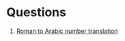 # Questions

1. [Roman to Arabic number translation](https://github.com/reciprocal-space/practice-questions/blob/master/linearOptimization.py)
